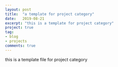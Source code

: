 ```yaml
---
layout: post
title:  "a template for project category"
date:   2019-08-21
excerpt: "this is a template for project category"
project: true
tag:
- blog
- projects
comments: true
---
```


this is a template file for project category
  

